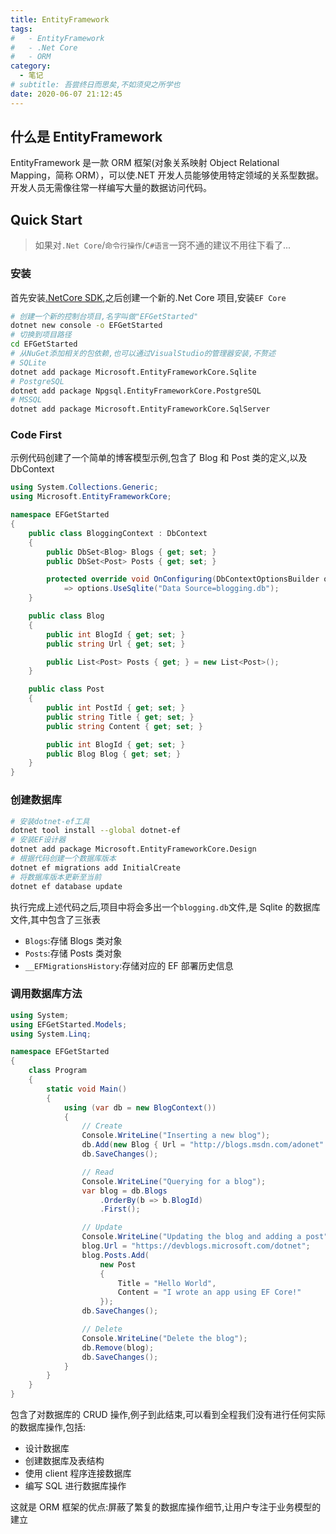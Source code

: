 ```yaml
---
title: EntityFramework
tags:
#   - EntityFramework
#   - .Net Core
#   - ORM
category:
  - 笔记
# subtitle: 吾尝终日而思矣,不如须臾之所学也
date: 2020-06-07 21:12:45
---
```



## 什么是 EntityFramework

EntityFramework 是一款 ORM 框架(对象关系映射 Object Relational Mapping，简称 ORM），可以使.NET 开发人员能够使用特定领域的关系型数据。开发人员无需像往常一样编写大量的数据访问代码。

## Quick Start

> 如果对`.Net Core`/`命令行操作`/`C#语言`一窍不通的建议不用往下看了...

### 安装

首先安装[.NetCore SDK][.netcore sdk],之后创建一个新的.Net Core 项目,安装`EF Core`

```zsh
# 创建一个新的控制台项目,名字叫做"EFGetStarted"
dotnet new console -o EFGetStarted
# 切换到项目路径
cd EFGetStarted
# 从NuGet添加相关的包依赖,也可以通过VisualStudio的管理器安装,不赘述
# SQLite
dotnet add package Microsoft.EntityFrameworkCore.Sqlite
# PostgreSQL
dotnet add package Npgsql.EntityFrameworkCore.PostgreSQL
# MSSQL
dotnet add package Microsoft.EntityFrameworkCore.SqlServer
```

### Code First

示例代码创建了一个简单的博客模型示例,包含了 Blog 和 Post 类的定义,以及 DbContext

```c#
using System.Collections.Generic;
using Microsoft.EntityFrameworkCore;

namespace EFGetStarted
{
    public class BloggingContext : DbContext
    {
        public DbSet<Blog> Blogs { get; set; }
        public DbSet<Post> Posts { get; set; }

        protected override void OnConfiguring(DbContextOptionsBuilder options)
            => options.UseSqlite("Data Source=blogging.db");
    }

    public class Blog
    {
        public int BlogId { get; set; }
        public string Url { get; set; }

        public List<Post> Posts { get; } = new List<Post>();
    }

    public class Post
    {
        public int PostId { get; set; }
        public string Title { get; set; }
        public string Content { get; set; }

        public int BlogId { get; set; }
        public Blog Blog { get; set; }
    }
}
```

### 创建数据库

```zsh
# 安装dotnet-ef工具
dotnet tool install --global dotnet-ef
# 安装EF设计器
dotnet add package Microsoft.EntityFrameworkCore.Design
# 根据代码创建一个数据库版本
dotnet ef migrations add InitialCreate
# 将数据库版本更新至当前
dotnet ef database update
```

执行完成上述代码之后,项目中将会多出一个`blogging.db`文件,是 Sqlite 的数据库文件,其中包含了三张表

- `Blogs`:存储 Blogs 类对象
- `Posts`:存储 Posts 类对象
- `__EFMigrationsHistory`:存储对应的 EF 部署历史信息

### 调用数据库方法

```c#
using System;
using EFGetStarted.Models;
using System.Linq;

namespace EFGetStarted
{
    class Program
    {
        static void Main()
        {
            using (var db = new BlogContext())
            {
                // Create
                Console.WriteLine("Inserting a new blog");
                db.Add(new Blog { Url = "http://blogs.msdn.com/adonet" });
                db.SaveChanges();

                // Read
                Console.WriteLine("Querying for a blog");
                var blog = db.Blogs
                    .OrderBy(b => b.BlogId)
                    .First();

                // Update
                Console.WriteLine("Updating the blog and adding a post");
                blog.Url = "https://devblogs.microsoft.com/dotnet";
                blog.Posts.Add(
                    new Post
                    {
                        Title = "Hello World",
                        Content = "I wrote an app using EF Core!"
                    });
                db.SaveChanges();

                // Delete
                Console.WriteLine("Delete the blog");
                db.Remove(blog);
                db.SaveChanges();
            }
        }
    }
}
```

包含了对数据库的 CRUD 操作,例子到此结束,可以看到全程我们没有进行任何实际的数据库操作,包括:

- 设计数据库
- 创建数据库及表结构
- 使用 client 程序连接数据库
- 编写 SQL 进行数据库操作

这就是 ORM 框架的优点:屏蔽了繁复的数据库操作细节,让用户专注于业务模型的建立

[.netcore sdk]: https://dotnet.microsoft.com/download ".NetCore SDK下载页面"
